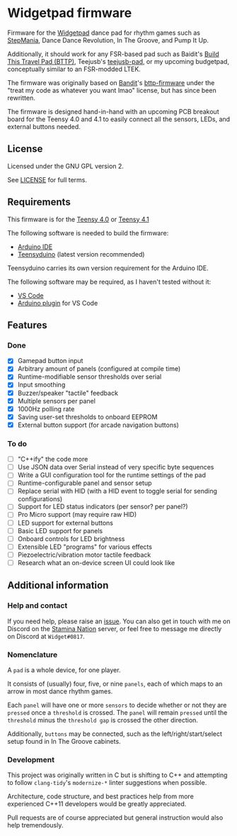 # Widgetpad firmware

Firmware for the [Widgetpad](https://github.com/widget-/widgetpad) dance pad
for rhythm games such as [StepMania](https://github.com/stepmania/stepmania),
Dance Dance Revolution, In The Groove, and Pump It Up.

Additionally, it should work for any FSR-based pad such as Baidit's 
[Build This Travel Pad (BTTP)](https://www.youtube.com/watch?v=y6wGYLE0YI4),
Teejusb's [teejusb-pad](https://github.com/teejusb/teejusb-pad), or my upcoming
budgetpad, conceptually similar to an FSR-modded LTEK.

The firmware was originally based on [Bandit](https://github.com/andlehma)'s
[bttp-firmware](https://github.com/BanditsTerrificTravelPad/bttp-firmware)
under the "treat my code as whatever you want lmao" license,
but has since been rewritten.

The firmware is designed hand-in-hand with an upcoming  PCB breakout board for
the Teensy 4.0 and 4.1 to easily connect all the sensors, LEDs, and external
buttons needed.

## License

Licensed under the GNU GPL version 2.

See [LICENSE](LICENSE) for full terms.

## Requirements

This firmware is for the [Teensy 4.0](https://www.pjrc.com/store/teensy40.html)
or [Teensy 4.1](https://www.pjrc.com/store/teensy41.html)

The following software is needed to build the firmware:

* [Arduino IDE](https://www.arduino.cc/en/software)
* [Teensyduino](https://www.pjrc.com/teensy/teensyduino.html) (latest version
  recommended)

Teensyduino carries its own version requirement for the Arduino IDE.

The following software may be required, as I haven't tested without it:

* [VS Code](https://code.visualstudio.com/)
* [Arduino plugin](https://marketplace.visualstudio.com/items?itemName=vsciot-vscode.vscode-arduino)
  for VS Code

## Features

### Done

* [x] Gamepad button input
* [x] Arbitrary amount of panels (configured at compile time)
* [x] Runtime-modifiable sensor thresholds over serial
* [x] Input smoothing
* [x] Buzzer/speaker "tactile" feedback
* [x] Multiple sensors per panel
* [x] 1000Hz polling rate
* [x] Saving user-set thresholds to onboard EEPROM
* [x] External button support (for arcade navigation buttons)

### To do

* [ ] "C++ify" the code more
* [ ] Use JSON data over Serial instead of very specific byte sequences
* [ ] Write a GUI configuration tool for the runtime settings of the pad
* [ ] Runtime-configurable panel and sensor setup
* [ ] Replace serial with HID (with a HID event to toggle serial for sending
      configurations)
* [ ] Support for LED status indicators (per sensor? per panel?)
* [ ] Pro Micro support (may require raw HID)
* [ ] LED support for external buttons
* [ ] Basic LED support for panels
* [ ] Onboard controls for LED brightness
* [ ] Extensible LED "programs" for various effects
* [ ] Piezoelectric/vibration motor tactile feedback
* [ ] Research what an on-device screen UI could look like

## Additional information

### Help and contact

If you need help, please raise an
[issue](https://github.com/widget-/widgetpad-firmware/issues). You can also get
in touch with me on Discord on the [Stamina Nation](https://discord.gg/6MbWMxaN3f)
server, or feel free to message me directly on Discord at `Widget#0817`.

### Nomenclature

A `pad` is a whole device, for one player.

It consists of (usually) four, five, or nine `panels`, each of which maps to an arrow in most dance rhythm games.

Each `panel` will have one or more `sensors` to decide whether or not they are
`pressed` once a `threshold` is crossed. The `panel` will remain `pressed` until
the `threshold` minus the `threshold gap` is crossed the other direction.

Additionally, `buttons` may be connected, such as the left/right/start/select
setup found in In The Groove cabinets.

### Development

This project was originally written in C but is shifting to C++ and attempting
to follow `clang-tidy`'s `modernize-*` linter suggestions when possible.

Architecture, code structure, and best practices help from more experienced
C++11 developers would be greatly appreciated.

Pull requests are of course appreciated but general instruction would also help
tremendously.
